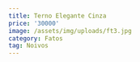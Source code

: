 ```yaml
---
title: Terno Elegante Cinza
price: '30000'
image: /assets/img/uploads/ft3.jpg
category: Fatos
tag: Noivos
---
```


